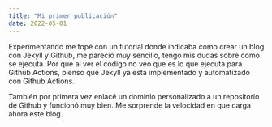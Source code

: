 ```yaml
---
title: "Mi primer publicación"
date: 2022-05-01
---
```


Experimentando me topé con un tutorial donde indicaba como crear un blog con Jekyll y Github, me pareció muy sencillo, tengo mis dudas sobre como se ejecuta. Por que al ver el código no veo que es lo que ejecuta para Github Actions, pienso que Jekyll ya está implementado y automatizado con Github Actions.

También por primera vez enlacé un dominio personalizado a un repositorio de Github y funcionó muy bien. Me sorprende la velocidad en que carga ahora este blog.
